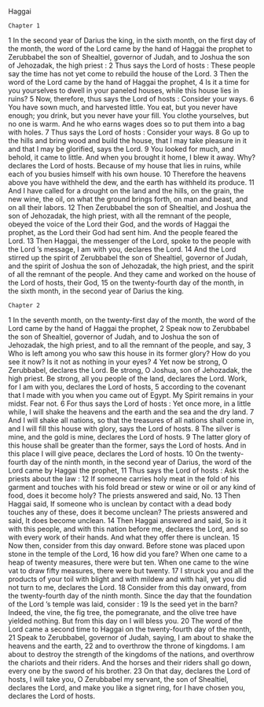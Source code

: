 Haggai

	Chapter 1

1	In the second year of Darius the king, in the sixth month, on the first day of the month, the word of the Lord came by the hand of Haggai the prophet to Zerubbabel the son of Shealtiel, governor of Judah, and to Joshua the son of Jehozadak, the high priest :
2	Thus says the Lord of hosts : These people say the time has not yet come to rebuild the house of the Lord.
3	Then the word of the Lord came by the hand of Haggai the prophet,
4	Is it a time for you yourselves to dwell in your paneled houses, while this house lies in ruins?
5	Now, therefore, thus says the Lord of hosts : Consider your ways.
6	You have sown much, and harvested little. You eat, but you never have enough; you drink, but you never have your fill. You clothe yourselves, but no one is warm. And he who earns wages does so to put them into a bag with holes.
7	Thus says the Lord of hosts : Consider your ways.
8	Go up to the hills and bring wood and build the house, that I may take pleasure in it and that I may be glorified, says the Lord.
9	You looked for much, and behold, it came to little. And when you brought it home, I blew it away. Why? declares the Lord of hosts. Because of my house that lies in ruins, while each of you busies himself with his own house.
10	Therefore the heavens above you have withheld the dew, and the earth has withheld its produce.
11	And I have called for a drought on the land and the hills, on the grain, the new wine, the oil, on what the ground brings forth, on man and beast, and on all their labors.
12	Then Zerubbabel the son of Shealtiel, and Joshua the son of Jehozadak, the high priest, with all the remnant of the people, obeyed the voice of the Lord their God, and the words of Haggai the prophet, as the Lord their God had sent him. And the people feared the Lord.
13	Then Haggai, the messenger of the Lord, spoke to the people with the Lord ’s message, I am with you, declares the Lord.
14	And the Lord stirred up the spirit of Zerubbabel the son of Shealtiel, governor of Judah, and the spirit of Joshua the son of Jehozadak, the high priest, and the spirit of all the remnant of the people. And they came and worked on the house of the Lord of hosts, their God,
15	on the twenty-fourth day of the month, in the sixth month, in the second year of Darius the king.

	Chapter 2

1	In the seventh month, on the twenty-first day of the month, the word of the Lord came by the hand of Haggai the prophet,
2	Speak now to Zerubbabel the son of Shealtiel, governor of Judah, and to Joshua the son of Jehozadak, the high priest, and to all the remnant of the people, and say,
3	Who is left among you who saw this house in its former glory? How do you see it now? Is it not as nothing in your eyes?
4	Yet now be strong, O Zerubbabel, declares the Lord. Be strong, O Joshua, son of Jehozadak, the high priest. Be strong, all you people of the land, declares the Lord. Work, for I am with you, declares the Lord of hosts,
5	according to the covenant that I made with you when you came out of Egypt. My Spirit remains in your midst. Fear not.
6	For thus says the Lord of hosts : Yet once more, in a little while, I will shake the heavens and the earth and the sea and the dry land.
7	And I will shake all nations, so that the treasures of all nations shall come in, and I will fill this house with glory, says the Lord of hosts.
8	The silver is mine, and the gold is mine, declares the Lord of hosts.
9	The latter glory of this house shall be greater than the former, says the Lord of hosts. And in this place I will give peace, declares the Lord of hosts.
10	On the twenty-fourth day of the ninth month, in the second year of Darius, the word of the Lord came by Haggai the prophet,
11	Thus says the Lord of hosts : Ask the priests about the law :
12	If someone carries holy meat in the fold of his garment and touches with his fold bread or stew or wine or oil or any kind of food, does it become holy? The priests answered and said, No.
13	Then Haggai said, If someone who is unclean by contact with a dead body touches any of these, does it become unclean? The priests answered and said, It does become unclean.
14	Then Haggai answered and said, So is it with this people, and with this nation before me, declares the Lord, and so with every work of their hands. And what they offer there is unclean.
15	Now then, consider from this day onward. Before stone was placed upon stone in the temple of the Lord,
16	how did you fare? When one came to a heap of twenty measures, there were but ten. When one came to the wine vat to draw fifty measures, there were but twenty.
17	I struck you and all the products of your toil with blight and with mildew and with hail, yet you did not turn to me, declares the Lord.
18	Consider from this day onward, from the twenty-fourth day of the ninth month. Since the day that the foundation of the Lord ’s temple was laid, consider :
19	Is the seed yet in the barn? Indeed, the vine, the fig tree, the pomegranate, and the olive tree have yielded nothing. But from this day on I will bless you.
20	The word of the Lord came a second time to Haggai on the twenty-fourth day of the month,
21	Speak to Zerubbabel, governor of Judah, saying, I am about to shake the heavens and the earth,
22	and to overthrow the throne of kingdoms. I am about to destroy the strength of the kingdoms of the nations, and overthrow the chariots and their riders. And the horses and their riders shall go down, every one by the sword of his brother.
23	On that day, declares the Lord of hosts, I will take you, O Zerubbabel my servant, the son of Shealtiel, declares the Lord, and make you like a signet ring, for I have chosen you, declares the Lord of hosts.

